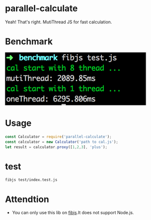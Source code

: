 # parallel-calculate
 Yeah! That's right. MutiThread JS for fast calculation.

# Benchmark
![](./benchmark/imgs/bench.png)

# Usage
```js
const Calculator = require('parallel-calculate');
const calculator = new Calculator('path to cal.js');
let result = calculator.proxy([1,2,3], 'plus');
```

# test

```
fibjs test/index.test.js
```

# Attendtion
- You can only use this lib on [fibjs](https://github.com/xicilion/fibjs).It does not support Node.js.
